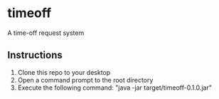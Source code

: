 timeoff
=======

A time-off request system

## Instructions

 1. Clone this repo to your desktop
 2. Open a command prompt to the root directory
 3. Execute the following command: "java -jar target/timeoff-0.1.0.jar"
